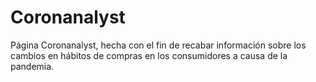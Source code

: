 # Coronanalyst
Página Coronanalyst, hecha con el fin de recabar información sobre los cambios en hábitos de compras en los consumidores a causa de la pandemia. 

